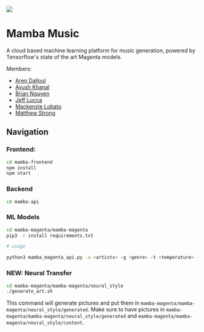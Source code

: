![](https://github.com/CUBigDataClass/Mamba-Music/workflows/Python%20application/badge.svg)

# Mamba Music
A cloud based machine learning platform for music generation, powered by Tensorflow's state of the art Magenta models.

Members:
- [Aren Dalloul](https://github.com/adalloul0928)
- [Ayush Khanal](https://github.com/jptboy)
- [Brian Nguyen](https://github.com/BrianNguyen214)
- [Jeff Lucca](https://github.com/lucca)
- [Mackenzie Lobato](https://github.com/mackenzielobato)
- [Matthew Strong](https://github.com/peasant98)

## Navigation

### Frontend:

```sh
cd mamba-frontend
npm install
npm start
```

### Backend

```sh
cd mamba-api
```

### ML Models

```sh
cd mamba-magenta/mamba-magenta
pip3 -r install requirements.txt

# usage

python3 mamba_magenta_api.py -a <artists> -g <genre> -t <temperature> -l <length> -n <numgenerations>

```

### NEW: Neural Transfer


```sh
cd mamba-magenta/mamba-magenta/neural_style
./generate_art.sh

```
This command will generate pictures and put them in `mamba-magenta/mamba-magenta/neural_style/generated`.
Make sure to have pictures in `mamba-magenta/mamba-magenta/neural_style/generated` and `mamba-magenta/mamba-magenta/neural_style/content`.
